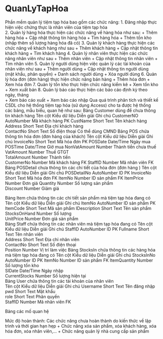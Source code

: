 # QuanLyTapHoa
Phần mềm quản lý tiệm tạp hóa bao gồm các chức năng:
	1. Đăng nhập thực hiện việc chứng thực là nhân viên của tiệm tạp hóa		
	2. Quản lý hàng hóa thực hiện các chức năng về hàng hóa như sau:
		+ Thêm hàng hóa
		+ Cập nhật thông tin hàng hóa
		+ Tìm hàng hóa
		+ Thêm tồn kho (nhập thêm số lượng hàng hóa đã có)
	3. Quản lý khách hàng thực hiện các chức năng về khách hàng như sau
		+ Thêm khách hàng
		+ Cập nhật thông tin khách hàng
		+ Tìm khách hàng
	4. Quản lý nhân viên thực hiện các chức năng nhân viên như sau
		+ Thêm nhân viên
		+ Cập nhật thông tin nhân viên
		+ Tìm nhân viên
	5. Quản lý người dùng hiện việc quản lý các tài khoản của nhân viên như sau
		+ Thêm người dùng
		+ Cập nhật thông tin người dùng (mật khẩu, phân quyền)
		+ Danh sách người dùng
		+ Xóa người dùng
	6. Quản lý hóa đơn (đơn hàng) thực hiện chức năng bán hàng 
		+ Thêm hóa đơn
		+ Xem hóa đơn
	7. Quản lý tồn kho thực hiện chức năng kiểm kê
		+ Xem tồn kho
		+ Xem xuất bán
	8. Quản lý báo cáo thực hiện các báo cáo định kỳ theo ngày, tháng	
		+ Xem báo cáo xuất
		+ Xem báo cáo nhập
Qua quá trình phân tích và thiết kế CSDL cho hệ thống tiệm tạp hóa (sử dụng Access) cho ta được hệ thống các bảng, mẫu biểu, quan hệ như sau:
Bảng Customer dùng để chưa thông tin khách hàng
Tên cột	Kiểu dữ liệu	Diễn giải	Ghi chú
CustomerNO	AutoNumber	Mã khách hàng	PK
CustName	Short Text	Tên khách hàng	
Address	Short Text	Địa chỉ khách hàng	
ContactNo	Short Text	Số điện thoại	Có thể dùng CMND
Bảng POS chứa thông tin hóa đơn (đơn hàng của khách)
Tên cột	Kiểu dữ liệu	Diễn giải	Ghi chú
InvoiceNo	Short Text	Mã hóa đơn	PK
POSDate	Date/Time	Ngày mua	
POSTime	Date/Time	Giờ mua	
NonVatAmount	Number	Thành tiền chưa thuế	
VatAmount	Number	Thuế GTGT	
TotalAmount	Number	Thành tiền	
CustomerNo	Number	Mã khách hàng	FK
StaffID	Number	Mã nhân viên	FK
Bảng POSDetail chưa thông tin các chi tiết của hóa đơn (đơn hàng )
Tên cột	Kiểu dữ liệu	Diễn giải	Ghi chú
POSDetailNo	AutoNumber	ID	PK
InvoiceNo	Short Text	Mã hóa đơn	FK
ItemNo	Number	ID sản phẩm	FK
ItemPrice	Number	Đơn giá	
Quantity	Number	Số lượng sản phẩm	
Discount	Number	Giảm giá	

Bảng Item chứa thông tin các chi tiết sản phẩm mà tiệm tạp hóa đang có
Tên cột	Kiểu dữ liệu	Diễn giải	Ghi chú
ItemNo	AutoNumber	ID sản phẩm	PK
ItemCode	Short Text	Mã sản phẩm	
IDescription	Short Text	Tên sản phẩm	
StocksOnHand	Number	Số lượng	
UnitPrice	Number	Đơn giá sản phẩm	
Bảng Staff chứa thông tin các nhân viên mà tiệm tạp hóa đang có
Tên cột	Kiểu dữ liệu	Diễn giải	Ghi chú
StaffID	AutoNumber	ID	PK
Fullname	Short Text	Tên nhân viên	
Address	Short Text	Địa chỉ nhân viên	
ContactNo	Short Text	Số điện thoại	
Position	Number	Vị trí làm việc	
Bảng StocksIn chứa thông tin các hàng hóa mà tiệm tạp hóa đang có
Tên cột	Kiểu dữ liệu	Diễn giải	Ghi chú
StocksInNo	AutoNumber	ID	PK
ItemNo	Number	ID sản phẩm	FK
ItemQuantity	Number	Số lượng tồn kho	
SIDate	Date/Time	Ngày nhập	
CurrentStocks	Number	Số lượng hiện tại	
Bảng User chứa thông tin các tài khoản của nhân viên	
Tên cột	Kiểu dữ liệu	Diễn giải	Ghi chú
Username	Short Text	Tên đăng nhập	
pwd	Short Text	Mật khẩu	
role	Short Text	Phân quyền	
StaffID	Number	Mã nhân viên	FK

Bảng các mố quan hệ
 
Mức độ hoàn thành:
Các chức năng chưa hoàn thành do kiến thức về lập trình và thời gian hạn hẹp
		+ Chức năng xóa sản phẩm, xóa khách hàng, xóa hóa đơn, xóa nhân viên,…
		+ Chức năng quản lý nhà cung cấp sản phẩm	

